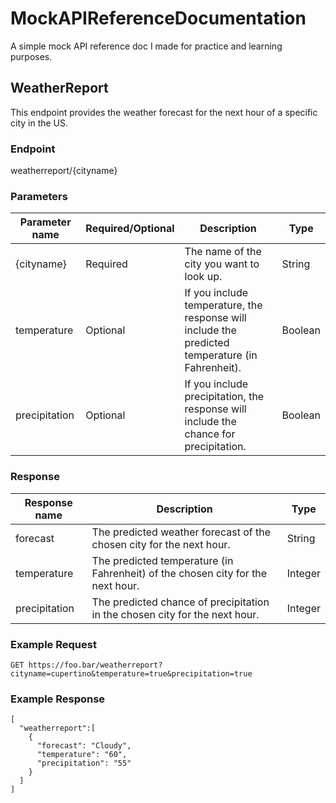 # MockAPIReferenceDocumentation
A simple mock API reference doc I made for practice and learning purposes.



## WeatherReport
This endpoint provides the weather forecast for the next hour of a specific city in the US.

### Endpoint
weatherreport/{cityname}

### Parameters
| Parameter name  | Required/Optional | Description                         | Type  |
| --- | --- | --- | --- |
| {cityname} | Required | The name of the city you want to look up. | String
| temperature   | Optional  | If you include temperature, the response will include the predicted temperature (in Fahrenheit). | Boolean  |
| precipitation | Optional  | If you include precipitation, the response will include the chance for precipitation. | Boolean |

### Response
| Response name  | Description                         | Type |
| --- | --- | --- |
| forecast | The predicted weather forecast of the chosen city for the next hour. | String  |
| temperature | The predicted temperature (in Fahrenheit) of the chosen city for the next hour. | Integer | 
| precipitation | The predicted chance of precipitation in the chosen city for the next hour. | Integer |

### Example Request
```GET https://foo.bar/weatherreport?cityname=cupertino&temperature=true&precipitation=true```

### Example Response
```
[
  "weatherreport":[
    {
      "forecast": "Cloudy",
      "temperature": "60",
      "precipitation": "55"
    }
  ]
]
